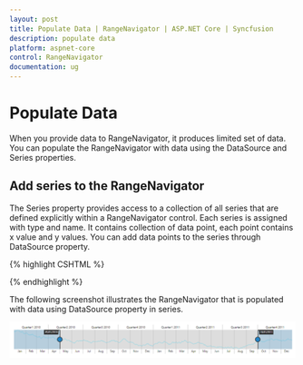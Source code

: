 ```yaml
---
layout: post
title: Populate Data | RangeNavigator | ASP.NET Core | Syncfusion
description: populate data
platform: aspnet-core
control: RangeNavigator
documentation: ug
---
```


# Populate Data

When you provide data to RangeNavigator, it produces limited set of data. You can populate the RangeNavigator with data using the DataSource and Series properties.

## Add series to the RangeNavigator

The Series property provides access to a collection of all series that are defined explicitly within a RangeNavigator control. Each series is assigned with type and name. It contains collection of data point, each point contains x value and y values. You can add data points to the series through DataSource property.

{% highlight CSHTML %}
 
<div>
<ej-range-navigator id="range" load="loadingdata">
	<e-chart-series>
		<e-series name="Product A" type="Line" enable-animation="false" fill="#69D2E7" opacity="0.5">
		</e-series>
	</e-chart-series>
	<e-selected-range-settings start="2010/5/1" end="2011/10/1"></e-selected-range-settings>
</ej-range-navigator>
</div>

<script type="text/javascript">

    function loadingdata(sender) {

        data = GetData();

        sender.model.series[0].dataSource = data.Open;

        sender.model.series[0].xName = "XValue",

        sender.model.series[0].yName = "YValue";

    }

    // Method to get data in json format

    function GetData() {

        var series1 = [];

        var series2 = [];

        var value = 100;

        var value1 = 120;

        for (var i = 1; i < 730; i++) {

            if (Math.random() > .5) {

                value += Math.random();

                value1 += Math.random();

            }
            else {

                value -= Math.random();

                value1 -= Math.random();

            }

            var point1 = { XValue: new Date(2010, 0, i), YValue: value };

            var point2 = { XValue: new Date(2010, 0, i), YValue: value1 };

            series1.push(point1);

            series2.push(point2);

        }

        data = { Open: series1, Close: series2 };

        return data;

    }

</script>   

{% endhighlight  %}

The following screenshot illustrates the RangeNavigator that is populated with data using DataSource property in series.

![](Populate-Data_images/Populate-Data_img1.png)